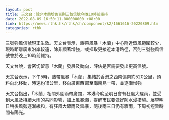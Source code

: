 ```yaml
---
layout: post
title: 天文台：除非木蘭增強否則三號信號今晚10時前維持
date: 2022-08-09 16:50:11.000000000 +08:00
link: https://news.rthk.hk/rthk/ch/component/k2/1661616-20220809.htm
categories: rthk
---
```


三號強風信號現正生效。天文台表示，熱帶風暴「木蘭」中心附近烈風範圍較少，現時距離廣東沿岸較遠，除非顯著增強，或採取更接近本港路徑，否則三號強風信號會於晚上10時前維持。

天文台說，會密切留意「木蘭」發展及動向，評估是否需要發出更高信號。

天文台表示，下午5時，熱帶風暴「木蘭」集結於香港之西南偏南約520公里，預料向北移動，時速約18公里，移向廣東西部至海南島一帶，並逐漸增強 

天文台指出，「木蘭」相關外圍雨帶廣闊，本港今晚至明日會有狂風大驟雨，並受到大風及持續大雨的共同影響，加上風暴潮，提醒市民要做好防水浸措施。展望明日稍後風勢逐漸緩和，有狂風大驟雨及雷暴，隨後兩三日仍有驟雨，下周初短暫時間有陽光。
